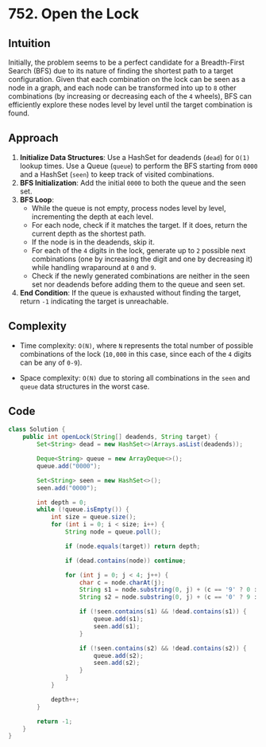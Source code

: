 # 752. Open the Lock

## Intuition

Initially, the problem seems to be a perfect candidate for a Breadth-First Search (BFS) due to its nature of finding the shortest path to a target configuration. Given that each combination on the lock can be seen as a node in a graph, and each node can be transformed into up to `8` other combinations (by increasing or decreasing each of the `4` wheels), BFS can efficiently explore these nodes level by level until the target combination is found.

## Approach

1. **Initialize Data Structures**: Use a HashSet for deadends (`dead`) for `O(1)` lookup times. Use a Queue (`queue`) to perform the BFS starting from `0000` and a HashSet (`seen`) to keep track of visited combinations.
2. **BFS Initialization**: Add the initial `0000` to both the queue and the seen set.
3. **BFS Loop**:
   - While the queue is not empty, process nodes level by level, incrementing the depth at each level.
   - For each node, check if it matches the target. If it does, return the current depth as the shortest path.
   - If the node is in the deadends, skip it.
   - For each of the `4` digits in the lock, generate up to `2` possible next combinations (one by increasing the digit and one by decreasing it) while handling wraparound at `0` and `9`.
   - Check if the newly generated combinations are neither in the seen set nor deadends before adding them to the queue and seen set.
4. **End Condition**: If the queue is exhausted without finding the target, return `-1` indicating the target is unreachable.

## Complexity

- Time complexity: `O(N)`, where `N` represents the total number of possible combinations of the lock (`10,000` in this case, since each of the `4` digits can be any of `0-9`).

- Space complexity: `O(N)` due to storing all combinations in the `seen` and `queue` data structures in the worst case.

## Code

```java
class Solution {
    public int openLock(String[] deadends, String target) {
        Set<String> dead = new HashSet<>(Arrays.asList(deadends));

        Deque<String> queue = new ArrayDeque<>();
        queue.add("0000");

        Set<String> seen = new HashSet<>();
        seen.add("0000");

        int depth = 0;
        while (!queue.isEmpty()) {
            int size = queue.size();
            for (int i = 0; i < size; i++) {
                String node = queue.poll();

                if (node.equals(target)) return depth;

                if (dead.contains(node)) continue;

                for (int j = 0; j < 4; j++) {
                    char c = node.charAt(j);
                    String s1 = node.substring(0, j) + (c == '9' ? 0 : c - '0' + 1) + node.substring(j + 1);
                    String s2 = node.substring(0, j) + (c == '0' ? 9 : c - '0' - 1) + node.substring(j + 1);

                    if (!seen.contains(s1) && !dead.contains(s1)) {
                        queue.add(s1);
                        seen.add(s1);
                    }

                    if (!seen.contains(s2) && !dead.contains(s2)) {
                        queue.add(s2);
                        seen.add(s2);
                    }
                }
            }

            depth++;
        }

        return -1;
    }
}
```
